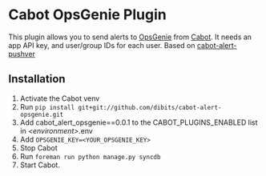 Cabot OpsGenie Plugin
=====

This plugin allows you to send alerts to [OpsGenie](http://opsgenie.com) from [Cabot](http://cabotapp.com/). It needs an app API key, and user/group IDs for each user.
Based on [cabot-alert-pushver](https://github.com/packetcollision/cabot-alert-pushover)

Installation
----
1. Activate the Cabot venv
2. Run `pip install git+git://github.com/dibits/cabot-alert-opsgenie.git`
3. Add cabot_alert_opsgenie==0.0.1 to the CABOT_PLUGINS_ENABLED list in *\<environment\>*.env
4. Add `OPSGENIE_KEY=<YOUR_OPSGENIE_KEY>`
5. Stop Cabot
6. Run `foreman run python manage.py syncdb`
7. Start Cabot.
